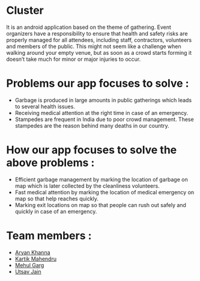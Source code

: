 # Cluster
It is an android application based on the theme of gathering. Event organizers have a responsibility to ensure that health and safety risks are properly managed for all attendees, including staff, contractors, volunteers and members of the public. This might not seem like a challenge when walking around your empty venue, but as soon as a crowd starts forming it doesn’t take much for minor or major injuries to occur.

# Problems our app focuses to solve :
- Garbage is produced in large amounts in public gatherings which leads to several health issues.
- Receiving medical attention at the right time in case of an emergency.
- Stampedes are frequent in India due to poor crowd management. These stampedes are the reason behind many deaths in our country.

# How our app focuses to solve the above problems :
- Efficient garbage management by marking the location of garbage on map which is later collected by the cleanliness volunteers.
- Fast medical attention by marking the location of medical emergency on map so that help reaches quickly.
- Marking exit locations on map so that people can rush out safely and quickly in case of an emergency.

# Team members :
- [Aryan Khanna](https://github.com/Netfreak21)
- [Kartik Mahendru](https://github.com/kartikMahendru)
- [Mehul Garg](https://github.com/gargmehul10)
- [Utsav Jain](https://github.com/Utsavjain4561)

